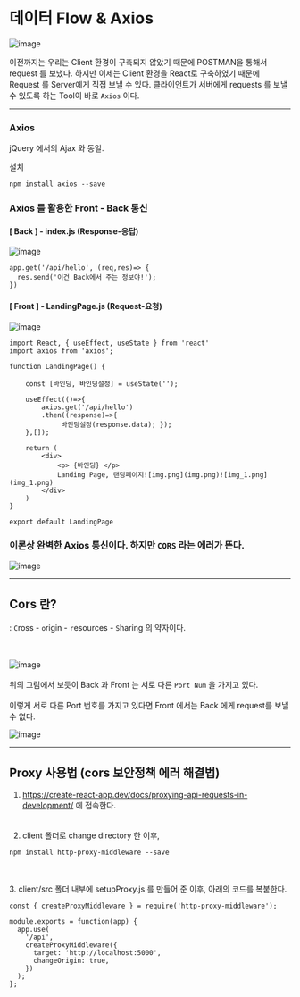 # 데이터 Flow & Axios 

![image](https://user-images.githubusercontent.com/63600953/132941711-e44439ca-b52d-41dd-9631-e581d2b746a5.png)

이전까지는 우리는 Client 환경이 구축되지 않았기 때문에 POSTMAN을 통해서 request 를 보냈다. 
하지만 이제는 Client 환경을 React로 구축하였기 때문에 Request 를 Server에게 직접 보낼 수 있다.
클라이언트가 서버에게 requests 를 보낼수 있도록 하는 Tool이 바로 `Axios` 이다. 

---
### Axios 

jQuery 에서의 Ajax 와 동일. 

설치 
````
npm install axios --save 
````

### Axios 를 활용한 Front - Back 통신 

#### [ Back ] - index.js (Response-응답)

![image](https://user-images.githubusercontent.com/63600953/132943583-a16821e9-73ad-440f-a2ef-2de90a3824c8.png)

````
app.get('/api/hello', (req,res)=> {
  res.send('이건 Back에서 주는 정보야!');
}) 
````

#### [ Front ] - LandingPage.js (Request-요청)

![image](https://user-images.githubusercontent.com/63600953/132943526-b69c3260-5f0b-4db4-a865-c1a92c48e5ed.png)


````
import React, { useEffect, useState } from 'react'
import axios from 'axios'; 

function LandingPage() {

    const [바인딩, 바인딩설정] = useState(''); 

    useEffect(()=>{
        axios.get('/api/hello')
        .then((response)=>{ 
             바인딩설정(response.data); });
    },[]); 

    return (
        <div>
            <p> {바인딩} </p>
            Landing Page, 랜딩페이지![img.png](img.png)![img_1.png](img_1.png)
        </div>
    )
}

export default LandingPage

````

### 이론상 완벽한 Axios 통신이다. 하지만  `CORS` 라는 에러가 뜬다. 

![image](https://user-images.githubusercontent.com/63600953/132943691-0ecab3eb-ae2e-40de-9d6f-f7d051da144b.png)

---
## Cors 란? 
: `C`ross - `o`rigin - `r`esources - `S`haring 의 약자이다.</br>
</br>
</br>

![image](https://user-images.githubusercontent.com/63600953/132943751-d5dba2d9-c35d-485c-85dc-c720c0bc00fa.png) 
</br>
</br>
위의 그림에서 보듯이 Back 과 Front 는 서로 다른 `Port Num` 을 가지고 있다. </br></br>
이렇게 서로 다른 Port 번호를 가지고 있다면 Front 에서는 Back 에게 request를 보낼 수 없다. 

![image](https://user-images.githubusercontent.com/63600953/132943929-963af66b-0d47-43d8-9e78-23a77fea56f4.png)

---
## Proxy 사용법 (cors 보안정책 에러 해결법)
1. https://create-react-app.dev/docs/proxying-api-requests-in-development/ 에 접속한다. </br></br></br>
2. client 폴더로 change directory 한 이후, 
````
npm install http-proxy-middleware --save
````
</br></br>
3. client/src 폴더 내부에 setupProxy.js 를 만들어 준 이후, 아래의 코드를 복붙한다. 
````
const { createProxyMiddleware } = require('http-proxy-middleware');

module.exports = function(app) {
  app.use(
    '/api',
    createProxyMiddleware({
      target: 'http://localhost:5000',
      changeOrigin: true,
    })
  );
};
````

